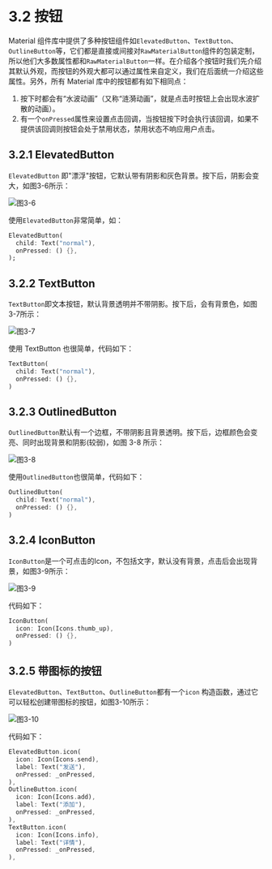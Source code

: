 # 3.2 按钮

Material 组件库中提供了多种按钮组件如`ElevatedButton`、`TextButton`、`OutlineButton`等，它们都是直接或间接对`RawMaterialButton`组件的包装定制，所以他们大多数属性都和`RawMaterialButton`一样。在介绍各个按钮时我们先介绍其默认外观，而按钮的外观大都可以通过属性来自定义，我们在后面统一介绍这些属性。另外，所有 Material 库中的按钮都有如下相同点：

1. 按下时都会有“水波动画”（又称“涟漪动画”，就是点击时按钮上会出现水波扩散的动画）。
2. 有一个`onPressed`属性来设置点击回调，当按钮按下时会执行该回调，如果不提供该回调则按钮会处于禁用状态，禁用状态不响应用户点击。

## 3.2.1 ElevatedButton

`ElevatedButton` 即"漂浮"按钮，它默认带有阴影和灰色背景。按下后，阴影会变大，如图3-6所示：

![图3-6](../imgs/3-6.png)

使用`ElevatedButton`非常简单，如：

```dart
ElevatedButton(
  child: Text("normal"),
  onPressed: () {},
);
```

## 3.2.2 TextButton

`TextButton`即文本按钮，默认背景透明并不带阴影。按下后，会有背景色，如图3-7所示：

![图3-7](../imgs/3-7.png)

使用 TextButton 也很简单，代码如下：

```dart
TextButton(
  child: Text("normal"),
  onPressed: () {},
)
```

## 3.2.3 OutlinedButton

`OutlinedButton`默认有一个边框，不带阴影且背景透明。按下后，边框颜色会变亮、同时出现背景和阴影(较弱)，如图 3-8 所示：

![图3-8](../imgs/3-8.png)

使用`OutlinedButton`也很简单，代码如下：

```dart
OutlinedButton(
  child: Text("normal"),
  onPressed: () {},
)
```

## 3.2.4 IconButton

`IconButton`是一个可点击的Icon，不包括文字，默认没有背景，点击后会出现背景，如图3-9所示：

![图3-9](../imgs/3-9.png)

代码如下：

```dart
IconButton(
  icon: Icon(Icons.thumb_up),
  onPressed: () {},
)
```



## 3.2.5 带图标的按钮

`ElevatedButton`、`TextButton`、`OutlineButton`都有一个`icon` 构造函数，通过它可以轻松创建带图标的按钮，如图3-10所示：

![图3-10](../imgs/3-10.png)

代码如下：

```dart
ElevatedButton.icon(
  icon: Icon(Icons.send),
  label: Text("发送"),
  onPressed: _onPressed,
),
OutlineButton.icon(
  icon: Icon(Icons.add),
  label: Text("添加"),
  onPressed: _onPressed,
),
TextButton.icon(
  icon: Icon(Icons.info),
  label: Text("详情"),
  onPressed: _onPressed,
),
```


